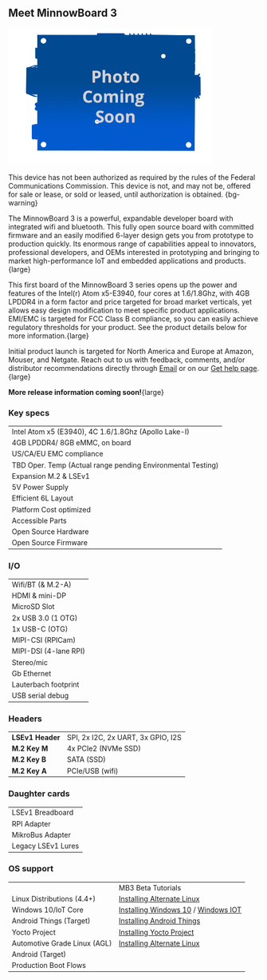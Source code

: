 ## Meet MinnowBoard 3

![MinnowBoard 3 - Top](pages/minnowboard-3/board-coming-soon.png)


This device has not been authorized as required by the rules of the Federal
Communications Commission. This device is not, and may not be, offered for 
sale or lease, or sold or leased, until authorization is obtained. {bg-warning}  

The MinnowBoard 3 is a powerful, expandable developer board with integrated
wifi and bluetooth. This fully open source board with committed firmware 
and an easily modified 6-layer design gets you from prototype to production 
quickly. Its enormous range of capabilities appeal to innovators, professional 
developers, and OEMs interested in prototyping and bringing to market 
high-performance IoT and embedded applications and products.{large}

This first board of the MinnowBoard 3 series opens up the power and features 
of the Intel(r) Atom x5-E3940, four cores at 1.6/1.8Ghz, with 4GB LPDDR4 in a 
form factor and price targeted for broad market verticals, yet allows easy design 
modification to meet specific product applications. EMI/EMC is targeted for FCC 
Class B compliance, so you can easily achieve regulatory thresholds for your 
product. See the product details below for more information.{large}

Initial product launch is targeted for North America and Europe at Amazon, 
Mouser, and Netgate. Reach out to us with feedback, comments, and/or distributor 
recommendations directly through [Email](mailto:support@minnowboard.org) or on our [Get help page](https://minnowboard.org/help).{large}

**More release information coming soon!**{large} 



### Key specs
|  |
|----|
| Intel Atom x5 (E3940), 4C 1.6/1.8Ghz (Apollo Lake-I) |
| 4GB LPDDR4/ 8GB eMMC, on board |
| US/CA/EU EMC compliance |
| TBD Oper. Temp (Actual range pending Environmental Testing) |
| Expansion M.2 & LSEv1 |
| 5V Power Supply |
| Efficient 6L Layout |
| Platform Cost optimized |
| Accessible Parts |
| Open Source Hardware|
| Open Source Firmware |

### I/O
|  |
|----|
| Wifi/BT (& M.2-A) |
| HDMI & mini-DP |
| MicroSD Slot |
| 2x USB 3.0 (1 OTG) |
| 1x USB-C (OTG) |
| MIPI-CSI (RPICam) |
| MIPI-DSI (4-lane RPI) |
| Stereo/mic |
| Gb Ethernet |
| Lauterbach footprint |
| USB serial debug |

### Headers
|  |   |
|----|----|
| **LSEv1 Header**  | SPI, 2x I2C, 2x UART, 3x GPIO, I2S |
| **M.2 Key M**  | 4x PCIe2 (NVMe SSD)  |
| **M.2 Key B**  | SATA (SSD) |
| **M.2 Key A**  | PCIe/USB (wifi) |

### Daughter cards
|  |
|----|
| LSEv1 Breadboard |
| RPI Adapter |
| MikroBus Adapter |
| Legacy LSEv1 Lures |

### OS support
|  |   |
|----|----|
|  | MB3 Beta Tutorials |
| Linux Distributions (4.4+) | [Installing Alternate Linux](/installing-alternate-linux-on-minnowboard-3) |
| Windows 10/IoT Core | [Installing Windows 10](/installing-windows-iot-on-minnowboard-3) / [Windows IOT](/installing-windows-10-on-minnowboard-3) |
| Android Things (Target) | [Installing Android Things](/installing-android-things-on-minnowboard-3) |
| Yocto Project | [Installing Yocto Project](/installing-yocto-project-on-minnowboard-3) |
| Automotive Grade Linux (AGL) | [Installing Alternate Linux](/installing-alternate-linux-on-minnowboard-3) |
| Android (Target) | |
| Production Boot Flows| |
